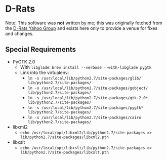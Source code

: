 D-Rats
======

Note: This software was **not** written by me; this was originally fetched from the [D-Rats Yahoo Group](https://groups.yahoo.com/neo/groups/d-rats_group/files/D-RATS%20Program%20Files/) and exists here only to provide a venue for fixes and changes.


Special Requirements
--------------------

* PyGTK 2.0
    * With `libglade`: `brew install --verbose --with-libglade pygtk`
    * Link into the virtualenv:
        * `ln -s /usr/local/lib/python2.7/site-packages/glib/ lib/python2.7/site-packages/`
        * `ln -s /usr/local/lib/python2.7/site-packages/gobject/ lib/python2.7/site-packages/`
        * `ln -s /usr/local/lib/python2.7/site-packages/gtk-2.0* lib/python2.7/site-packages/`
        * `ln -s /usr/local/lib/python2.7/site-packages/pygtk* lib/python2.7/site-packages/`
        * `ln -s /usr/local/lib/python2.7/site-packages/cairo lib/python2.7/site-packages/`
* libxml2
    * `echo /usr/local/opt/libxml2/lib/python2.7/site-packages >> lib/python2.7/site-packages/libxml2.pth`
* libxslt
    * `echo /usr/local/opt/libxslt/lib/python2.7/site-packages >> lib/python2.7/site-packages/libxslt.pth`
